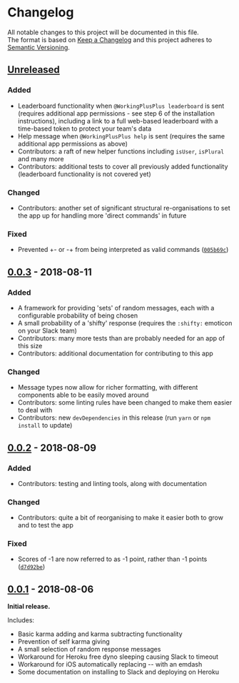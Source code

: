 # Changelog
All notable changes to this project will be documented in this file.  
The format is based on [Keep a Changelog](http://keepachangelog.com/en/1.0.0/) and this project adheres to [Semantic Versioning](http://semver.org/spec/v2.0.0.html).

## [Unreleased]

### Added
- Leaderboard functionality when `@WorkingPlusPlus leaderboard` is sent (requires additional app permissions - see step 6 of the installation instructions), including a link to a full web-based leaderboard with a time-based token to protect your team's data
- Help message when `@WorkingPlusPlus help` is sent (requires the same additional app permissions as above)
- Contributors: a raft of new helper functions including `isUser`, `isPlural` and many more
- Contributors: additional tests to cover all previously added functionality (leaderboard functionality is not covered yet)

### Changed
- Contributors: another set of significant structural re-organisations to set the app up for handling more 'direct commands' in future

### Fixed
- Prevented +- or -+ from being interpreted as valid commands ([`005b69c`](https://github.com/tdmalone/working-plusplus/commit/005b69c6b297abf5c1014fd2dedc7db9e54b2900))

## [0.0.3] - 2018-08-11

### Added
- A framework for providing 'sets' of random messages, each with a configurable probability of being chosen
- A small probability of a 'shifty' response (requires the `:shifty:` emoticon on your Slack team)
- Contributors: many more tests than are probably needed for an app of this size
- Contributors: additional documentation for contributing to this app

### Changed
- Message types now allow for richer formatting, with different components able to be easily moved around
- Contributors: some linting rules have been changed to make them easier to deal with
- Contributors: new `devDependencies` in this release (run `yarn` or `npm install` to update)

## [0.0.2] - 2018-08-09

### Added
- Contributors: testing and linting tools, along with documentation

### Changed
- Contributors: quite a bit of reorganising to make it easier both to grow and to test the app

### Fixed
- Scores of -1 are now referred to as -1 point, rather than -1 points ([`d7d92be`](https://github.com/tdmalone/working-plusplus/commit/d7d92be0cd31aed26afcac1d189d17381330f418))

## [0.0.1] - 2018-08-06

**Initial release.**

Includes:

- Basic karma adding and karma subtracting functionality
- Prevention of self karma giving
- A small selection of random response messages
- Workaround for Heroku free dyno sleeping causing Slack to timeout
- Workaround for iOS automatically replacing -- with an emdash
- Some documentation on installing to Slack and deploying on Heroku

[Unreleased]: https://github.com/tdmalone/working-plusplus/compare/v0.0.3...HEAD
[0.0.3]: https://github.com/tdmalone/working-plusplus/compare/v0.0.2...v0.0.3
[0.0.2]: https://github.com/tdmalone/working-plusplus/compare/v0.0.1...v0.0.2
[0.0.1]: https://github.com/tdmalone/working-plusplus/compare/456584780...v0.0.1
